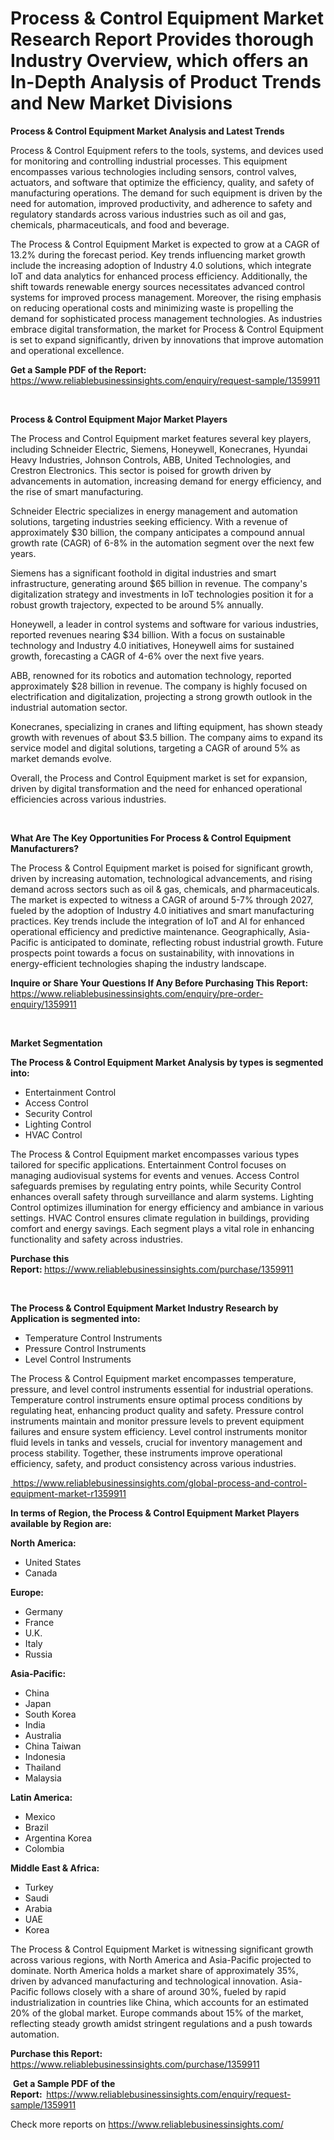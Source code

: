 <p><h1>Process & Control Equipment Market Research Report Provides thorough Industry Overview, which offers an In-Depth Analysis of Product Trends and New Market Divisions</h1></p><p><strong>Process & Control Equipment Market Analysis and Latest Trends</strong></p>
<p><p>Process & Control Equipment refers to the tools, systems, and devices used for monitoring and controlling industrial processes. This equipment encompasses various technologies including sensors, control valves, actuators, and software that optimize the efficiency, quality, and safety of manufacturing operations. The demand for such equipment is driven by the need for automation, improved productivity, and adherence to safety and regulatory standards across various industries such as oil and gas, chemicals, pharmaceuticals, and food and beverage.</p><p>The Process & Control Equipment Market is expected to grow at a CAGR of 13.2% during the forecast period. Key trends influencing market growth include the increasing adoption of Industry 4.0 solutions, which integrate IoT and data analytics for enhanced process efficiency. Additionally, the shift towards renewable energy sources necessitates advanced control systems for improved process management. Moreover, the rising emphasis on reducing operational costs and minimizing waste is propelling the demand for sophisticated process management technologies. As industries embrace digital transformation, the market for Process & Control Equipment is set to expand significantly, driven by innovations that improve automation and operational excellence.</p></p>
<p><strong>Get a Sample PDF of the Report:&nbsp;</strong> <a href="https://www.reliablebusinessinsights.com/enquiry/request-sample/1359911?utm_campaign=2811&utm_medium=2&utm_source=Github&utm_content=ia&utm_term=22032025&utm_id=process-control-equipment">https://www.reliablebusinessinsights.com/enquiry/request-sample/1359911</a></p>
<p>&nbsp;</p>
<p><strong>Process & Control Equipment Major Market Players</strong></p>
<p><p>The Process and Control Equipment market features several key players, including Schneider Electric, Siemens, Honeywell, Konecranes, Hyundai Heavy Industries, Johnson Controls, ABB, United Technologies, and Crestron Electronics. This sector is poised for growth driven by advancements in automation, increasing demand for energy efficiency, and the rise of smart manufacturing.</p><p>Schneider Electric specializes in energy management and automation solutions, targeting industries seeking efficiency. With a revenue of approximately $30 billion, the company anticipates a compound annual growth rate (CAGR) of 6-8% in the automation segment over the next few years.</p><p>Siemens has a significant foothold in digital industries and smart infrastructure, generating around $65 billion in revenue. The company's digitalization strategy and investments in IoT technologies position it for a robust growth trajectory, expected to be around 5% annually.</p><p>Honeywell, a leader in control systems and software for various industries, reported revenues nearing $34 billion. With a focus on sustainable technology and Industry 4.0 initiatives, Honeywell aims for sustained growth, forecasting a CAGR of 4-6% over the next five years.</p><p>ABB, renowned for its robotics and automation technology, reported approximately $28 billion in revenue. The company is highly focused on electrification and digitalization, projecting a strong growth outlook in the industrial automation sector.</p><p>Konecranes, specializing in cranes and lifting equipment, has shown steady growth with revenues of about $3.5 billion. The company aims to expand its service model and digital solutions, targeting a CAGR of around 5% as market demands evolve.</p><p>Overall, the Process and Control Equipment market is set for expansion, driven by digital transformation and the need for enhanced operational efficiencies across various industries.</p></p>
<p>&nbsp;</p>
<p><strong>What Are The Key Opportunities For Process & Control Equipment Manufacturers?</strong></p>
<p><p>The Process & Control Equipment market is poised for significant growth, driven by increasing automation, technological advancements, and rising demand across sectors such as oil & gas, chemicals, and pharmaceuticals. The market is expected to witness a CAGR of around 5-7% through 2027, fueled by the adoption of Industry 4.0 initiatives and smart manufacturing practices. Key trends include the integration of IoT and AI for enhanced operational efficiency and predictive maintenance. Geographically, Asia-Pacific is anticipated to dominate, reflecting robust industrial growth. Future prospects point towards a focus on sustainability, with innovations in energy-efficient technologies shaping the industry landscape.</p></p>
<p><strong>Inquire or Share Your Questions If Any Before Purchasing This Report:</strong> <a href="https://www.reliablebusinessinsights.com/enquiry/pre-order-enquiry/1359911?utm_campaign=2811&utm_medium=2&utm_source=Github&utm_content=ia&utm_term=22032025&utm_id=process-control-equipment">https://www.reliablebusinessinsights.com/enquiry/pre-order-enquiry/1359911</a></p>
<p>&nbsp;</p>
<p><strong>Market Segmentation</strong></p>
<p><strong>The Process & Control Equipment Market Analysis by types is segmented into:</strong></p>
<p><ul><li>Entertainment Control</li><li>Access Control</li><li>Security Control</li><li>Lighting Control</li><li>HVAC Control</li></ul></p>
<p><p>The Process & Control Equipment market encompasses various types tailored for specific applications. Entertainment Control focuses on managing audiovisual systems for events and venues. Access Control safeguards premises by regulating entry points, while Security Control enhances overall safety through surveillance and alarm systems. Lighting Control optimizes illumination for energy efficiency and ambiance in various settings. HVAC Control ensures climate regulation in buildings, providing comfort and energy savings. Each segment plays a vital role in enhancing functionality and safety across industries.</p></p>
<p><strong>Purchase this Report:&nbsp;</strong><a href="https://www.reliablebusinessinsights.com/purchase/1359911?utm_campaign=2811&utm_medium=2&utm_source=Github&utm_content=ia&utm_term=22032025&utm_id=process-control-equipment">https://www.reliablebusinessinsights.com/purchase/1359911</a></p>
<p>&nbsp;</p>
<p><strong>The Process & Control Equipment Market Industry Research by Application is segmented into:</strong></p>
<p><ul><li>Temperature Control Instruments</li><li>Pressure Control Instruments</li><li>Level Control Instruments</li></ul></p>
<p><p>The Process & Control Equipment market encompasses temperature, pressure, and level control instruments essential for industrial operations. Temperature control instruments ensure optimal process conditions by regulating heat, enhancing product quality and safety. Pressure control instruments maintain and monitor pressure levels to prevent equipment failures and ensure system efficiency. Level control instruments monitor fluid levels in tanks and vessels, crucial for inventory management and process stability. Together, these instruments improve operational efficiency, safety, and product consistency across various industries.</p></p>
<p><a href="https://www.reliablebusinessinsights.com/global-process-and-control-equipment-market-r1359911?utm_campaign=2811&utm_medium=2&utm_source=Github&utm_content=ia&utm_term=22032025&utm_id=process-control-equipment">&nbsp;https://www.reliablebusinessinsights.com/global-process-and-control-equipment-market-r1359911</a></p>
<p><strong>In terms of Region, the Process & Control Equipment Market Players available by Region are:</strong></p>
<p>
    <p> <strong> North America: </strong>
        <ul>
            <li>United States</li>
            <li>Canada</li>
        </ul>
        </p> 
    <p> <strong> Europe: </strong>
        <ul>
            <li>Germany</li>
            <li>France</li>
            <li>U.K.</li>
            <li>Italy</li>
            <li>Russia</li>
        </ul>
        </p> 
    <p> <strong> Asia-Pacific: </strong>
        <ul>
            <li>China</li>
            <li>Japan</li>
            <li>South Korea</li>
            <li>India</li>
            <li>Australia</li>
            <li>China Taiwan</li>
            <li>Indonesia</li>
            <li>Thailand</li>
            <li>Malaysia</li>
        </ul>
        </p> 
    <p> <strong> Latin America: </strong>
        <ul>
            <li>Mexico</li>
            <li>Brazil</li>
            <li>Argentina Korea</li>
            <li>Colombia</li>
        </ul>
        </p> 
    <p> <strong> Middle East & Africa: </strong>
        <ul>
            <li>Turkey</li>
            <li>Saudi</li>
            <li>Arabia</li>
            <li>UAE</li>
            <li>Korea</li>
        </ul>
    </p>
    </p>
<p><p>The Process & Control Equipment Market is witnessing significant growth across various regions, with North America and Asia-Pacific projected to dominate. North America holds a market share of approximately 35%, driven by advanced manufacturing and technological innovation. Asia-Pacific follows closely with a share of around 30%, fueled by rapid industrialization in countries like China, which accounts for an estimated 20% of the global market. Europe commands about 15% of the market, reflecting steady growth amidst stringent regulations and a push towards automation.</p></p>
<p><strong>Purchase this Report: </strong><a href="https://www.reliablebusinessinsights.com/purchase/1359911?utm_campaign=2811&utm_medium=2&utm_source=Github&utm_content=ia&utm_term=22032025&utm_id=process-control-equipment">https://www.reliablebusinessinsights.com/purchase/1359911</a></p>
<p>&nbsp;<strong>Get a Sample PDF of the Report:&nbsp;&nbsp;</strong><a href="https://www.reliablebusinessinsights.com/enquiry/request-sample/1359911?utm_campaign=2811&utm_medium=2&utm_source=Github&utm_content=ia&utm_term=22032025&utm_id=process-control-equipment">https://www.reliablebusinessinsights.com/enquiry/request-sample/1359911</a></p>
<p><strong></strong></p>
<p>Check more reports on <a href="https://www.reliablebusinessinsights.com/?utm_campaign=2811&utm_medium=2&utm_source=Github&utm_content=ia&utm_term=22032025&utm_id=process-control-equipment">https://www.reliablebusinessinsights.com/</a></p>